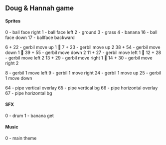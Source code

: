 ## Doug & Hannah game

#### Sprites

0 - ball face right
1 - ball face left
2 - ground
3 - grass
4 - banana
16 - ball face down
17 - ballface backward

6 + 22 - gerbil move up 1 🐁
7 + 23 - gerbil move up 2
38 + 54 - gerbil move down 1 🐁
39 + 55 - gerbil move down 2
11 + 27 - gerbil move left 1 🐁
12 + 28 - gerbil move left 2 
13 + 29 - gerbil move right 1 🐁
14 + 30 - gerbil move right 2

8 - gerbil 1 move left
9 - gerbil 1 move right
24 - gerbil 1 move up
25 - gerbil 1 move down

64 - pipe vertical overlay
65 - pipe vertical bg
66 - pipe horizontal overlay
67 - pipe horizontal bg

#### SFX

0 - drum
1 - banana get

#### Music

0 - main theme
